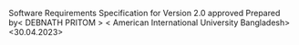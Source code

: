 Software Requirements Specification
for
<Seat And Fare Allocation Software for Public Transport>
Version 2.0 approved
Prepared by< DEBNATH PRITOM >
< American International University Bangladesh>
<30.04.2023>
